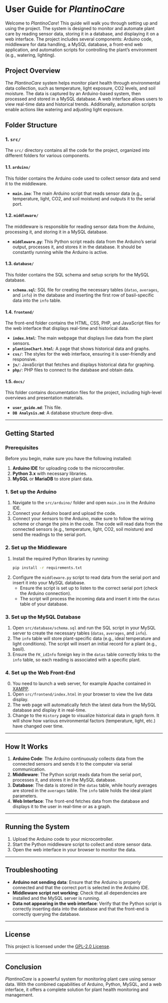 # User Guide for *PlantinoCare*

Welcome to *PlantinoCare*! This guide will walk you through setting up and using the project. The system is designed to monitor and automate plant care by reading sensor data, storing it in a database, and displaying it on a web interface. The project includes several components: Arduino code, middleware for data handling, a MySQL database, a front-end web application, and automation scripts for controlling the plant’s environment (e.g., watering, lighting).

## Project Overview

The *PlantinoCare* system helps monitor plant health through environmental data collection, such as temperature, light exposure, CO2 levels, and soil moisture. The data is captured by an Arduino-based system, then processed and stored in a MySQL database. A web interface allows users to view real-time data and historical trends. Additionally, automation scripts enable actions like watering and adjusting light exposure.

## Folder Structure

### 1. `src/`
The `src/` directory contains all the code for the project, organized into different folders for various components.

#### 1.1. `arduino/`  
This folder contains the Arduino code used to collect sensor data and send it to the middleware.
- **`main.ino`**: The main Arduino script that reads sensor data (e.g., temperature, light, CO2, and soil moisture) and outputs it to the serial port.

#### 1.2. `middleware/`  
The middleware is responsible for reading sensor data from the Arduino, processing it, and storing it in a MySQL database.
- **`middleware.py`**: This Python script reads data from the Arduino’s serial output, processes it, and stores it in the database. It should be constantly running while the Arduino is active.

#### 1.3. `database/`  
This folder contains the SQL schema and setup scripts for the MySQL database.
- **`schema.sql`**: SQL file for creating the necessary tables (`datas`, `averages`, and `info`) in the database and inserting the first row of basil-specific data into the `info` table.

#### 1.4. `frontend/`  
The front-end folder contains the HTML, CSS, PHP, and JavaScript files for the web interface that displays real-time and historical data.
- **`index.html`**: The main webpage that displays live data from the plant sensors.
- **`plantinoChart.html`**: A page that shows historical data and graphs.
- **`css/`**: The styles for the web interface, ensuring it is user-friendly and responsive.
- **`js/`**: JavaScript that fetches and displays historical data for graphing.
- **`php/`**: PHP files to connect to the database and obtain data.

#### 1.5. `docs/`  
This folder contains documentation files for the project, including high-level overviews and presentation materials.
- **`user_guide.md`**: This file.
- **`DB Analysis.md`**: A database structure deep-dive.

---

## Getting Started

### Prerequisites

Before you begin, make sure you have the following installed:
1. **Arduino IDE** for uploading code to the microcontroller.
2. **Python 3.x** with necessary libraries.
3. **MySQL** or **MariaDB** to store plant data.

### 1. Set up the Arduino
1. Navigate to the `src/arduino/` folder and open `main.ino` in the Arduino IDE.
2. Connect your Arduino board and upload the code. 
3. Connect your sensors to the Arduino, make sure to follow the wiring scheme or change the pins in the code. The code will read data from the connected sensors (e.g., temperature, light, CO2, soil moisture) and send the readings to the serial port.

### 2. Set up the Middleware
1. Install the required Python libraries by running:
   ```bash
   pip install -r requirements.txt
   ```
2. Configure the `middleware.py` script to read data from the serial port and insert it into your MySQL database.
   - Ensure the script is set up to listen to the correct serial port (check the Arduino connection).
   - The script will process the incoming data and insert it into the `datas` table of your database.

### 3. Set up the MySQL Database
1. Open `src/database/schema.sql` and run the SQL script in your MySQL server to create the necessary tables (`datas`, `averages`, and `info`).
2. The `info` table will store plant-specific data (e.g., ideal temperature and light conditions). The script will insert an initial record for a plant (e.g., basil).
3. Ensure the `FK_idInfo` foreign key in the `datas` table correctly links to the `info` table, so each reading is associated with a specific plant.

### 4. Set up the Web Front-End
0. You need to launch a web server, for example Apache contained in [XAMPP](https://www.apachefriends.org/index.html).
1. Open `src/frontend/index.html` in your browser to view the live data display.
2. The web page will automatically fetch the latest data from the MySQL database and display it in real-time.
3. Change to the `History` page to visualize historical data in graph form. It will show how various environmental factors (temperature, light, etc.) have changed over time.

---

## How It Works

1. **Arduino Code**: The Arduino continuously collects data from the connected sensors and sends it to the computer via serial communication.
2. **Middleware**: The Python script reads data from the serial port, processes it, and stores it in the MySQL database.
3. **Database**: The data is stored in the `datas` table, while hourly averages are stored in the `averages` table. The `info` table holds the ideal plant parameters.
4. **Web Interface**: The front-end fetches data from the database and displays it to the user in real-time or as a graph.

---

## Running the System

1. Upload the Arduino code to your microcontroller.
2. Start the Python middleware script to collect and store sensor data.
3. Open the web interface in your browser to monitor the data.

---

## Troubleshooting

- **Arduino not sending data**: Ensure that the Arduino is properly connected and that the correct port is selected in the Arduino IDE.
- **Middleware script not working**: Check that all dependencies are installed and the MySQL server is running.
- **Data not appearing in the web interface**: Verify that the Python script is correctly inserting data into the database and that the front-end is correctly querying the database.

---

## License

This project is licensed under the [GPL-2.0 License](../LICENSE).

---

## Conclusion

*PlantinoCare* is a powerful system for monitoring plant care using sensor data. With the combined capabilities of Arduino, Python, MySQL, and a web interface, it offers a complete solution for plant health monitoring and management.